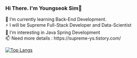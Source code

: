 ### Hi There. I'm Youngseok Sim👋
<p align="left">
  🌱 I’m currently learning Back-End Development.
  <br>⚡ I will be Supreme Full-Stack Developer and Data-Scientist
  <br>💙 I'm interesting in Java Spring Development
  <br>📫 Need more details : https://supreme-ys.tistory.com/</p>

[![Top Langs](https://github-readme-stats.vercel.app/api/top-langs/?username=Supreme-YS&layout=compact&langs_count=8)](https://github.com/anuraghazra/github-readme-stats)


